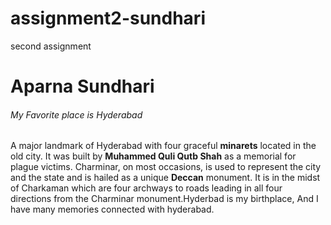 # assignment2-sundhari
second assignment 

# Aparna Sundhari

###### My Favorite place is Hyderabad

A major landmark of Hyderabad with four graceful **minarets** located in the old city. It was built by **Muhammed Quli Qutb Shah** as a memorial for plague victims. Charminar, on most occasions, is used to represent the city and the state and is hailed as a unique **Deccan** monument. It is in the midst of Charkaman which are four archways to roads leading in all four directions from the Charminar monument.Hyderbad is my birthplace, And I have many memories connected with hyderabad.
